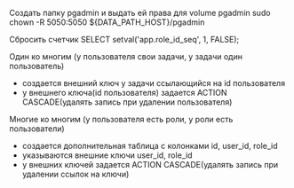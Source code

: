 Создать папку pgadmin и выдать ей права для volume pgadmin
sudo chown -R 5050:5050 ${DATA_PATH_HOST}/pgadmin

Сбросить счетчик 
SELECT setval('app.role_id_seq', 1, FALSE);

Один ко многим (у пользователя свои задачи, у задачи один пользователь)
- создается внешний ключ у задачи ссылающийся на id пользователя
- у внешнего ключа(id пользователя) задается ACTION CASCADE(удалять запись при удалении пользователя)

Многие ко многим (у пользователя есть роли, у роли есть пользователи)
- создается дополнительная таблица с колонками id, user_id, role_id
- указываются внешние ключи user_id, role_id
- у внешних ключей задается ACTION CASCADE(удалять запись при удалении ссылок на ключи)